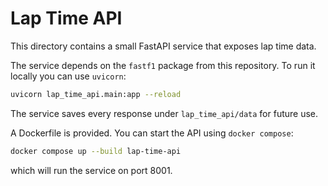 # Lap Time API

This directory contains a small FastAPI service that exposes lap time data.

The service depends on the `fastf1` package from this repository. To run it
locally you can use `uvicorn`:

```bash
uvicorn lap_time_api.main:app --reload
```

The service saves every response under `lap_time_api/data` for future use.

A Dockerfile is provided. You can start the API using `docker compose`:

```bash
docker compose up --build lap-time-api
```

which will run the service on port 8001.

